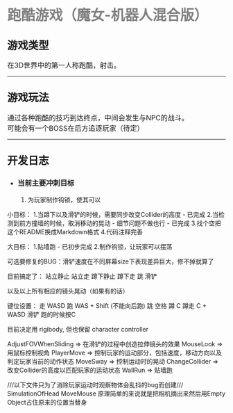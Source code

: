 # **<font size=6><font color=808080>跑酷游戏（魔女-机器人混合版）</font></font>**
## **<font size=5>游戏类型</font>**
<font size=3> 在3D世界中的第一人称跑酷，射击。</font> <br>

---

## **<font size=5>游戏玩法</font>**
<font size=3>通过各种跑酷的技巧到达终点，中间会发生与NPC的战斗。</font> <br>
<font size=3>可能会有一个BOSS在后方追逐玩家（待定）</font> <br>

---

## **<font size=5>开发日志</font>**
- ### **当前主要冲刺目标**
  1. 为玩家制作钩锁，使其可以



小目标：
1.当蹲下以及滑铲的时候，需要同步改变Collider的高度 - 已完成
2.当检测到前方撞墙的时候，取消移动的晃动 - 细节问题不做也行 - 已完成
3.找个空把这个README换成Markdown格式
4.代码注释完善

大目标：
1.贴墙跑 - 已初步完成
2.制作钩锁，让玩家可以摆荡

可选要修复的BUG：滑铲速度在不同屏幕size下表现差异巨大，修不掉就算了

目前搞定了：
站立静止
站立走
蹲下静止
蹲下走
跳
滑铲

以及以上所有相应的镜头晃动（如果有的话）

键位设置：
走 WASD
跑 WAS + Shift (不能向后跑)
跳 空格
蹲 C
蹲走 C + WASD
滑铲 跑的时候按C

目前决定用 rigibody, 但也保留 character controller

AdjustFOVWhenSliding => 在滑铲的过程中创造拉伸镜头的效果
MouseLook => 用鼠标控制视角
PlayerMove => 控制玩家的运动部分，包括速度，移动方向以及判定玩家当前的动作状态
MoveSway => 控制运动时的晃动
ChangeCollider => 改变Collider的高度以匹配玩家的运动状态
WallRun => 贴墙跑

///以下文件只为了消除玩家运动时观察物体会乱抖的bug而创建///
SimulationOfHead
MoveMouse
原理简单的来说就是把相机摘出来然后用Empty Object占住原来的位置当替身
